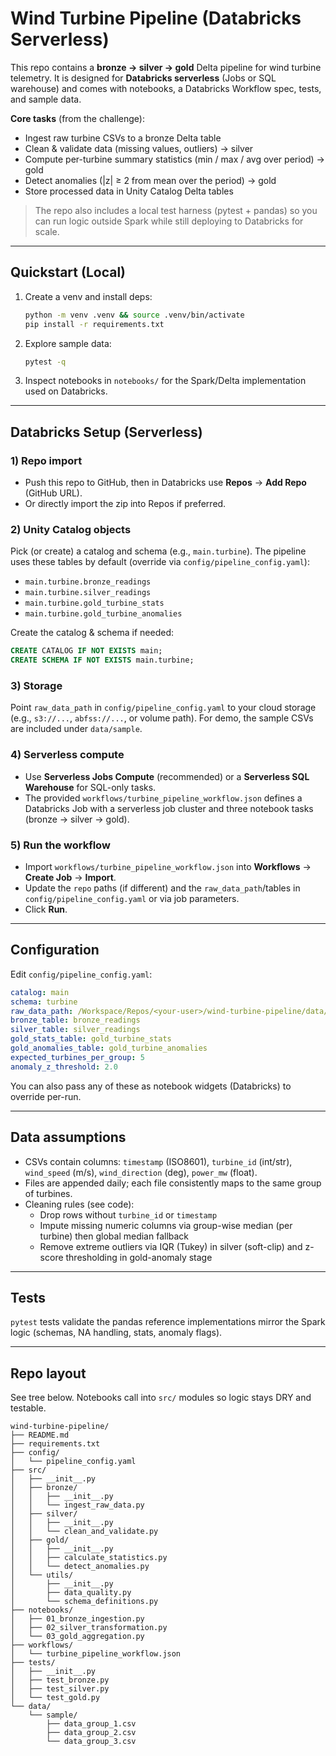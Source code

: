 # Wind Turbine Pipeline (Databricks Serverless)

This repo contains a **bronze → silver → gold** Delta pipeline for wind turbine telemetry. It is designed for **Databricks serverless** (Jobs or SQL warehouse) and comes with notebooks, a Databricks Workflow spec, tests, and sample data.

**Core tasks** (from the challenge):
- Ingest raw turbine CSVs to a bronze Delta table
- Clean & validate data (missing values, outliers) → silver
- Compute per-turbine summary statistics (min / max / avg over period) → gold
- Detect anomalies (|z| ≥ 2 from mean over the period) → gold
- Store processed data in Unity Catalog Delta tables

> The repo also includes a local test harness (pytest + pandas) so you can run logic outside Spark while still deploying to Databricks for scale.

---

## Quickstart (Local)

1. Create a venv and install deps:
   ```bash
   python -m venv .venv && source .venv/bin/activate
   pip install -r requirements.txt
   ```

2. Explore sample data:
   ```bash
   pytest -q
   ```

3. Inspect notebooks in `notebooks/` for the Spark/Delta implementation used on Databricks.

---

## Databricks Setup (Serverless)

### 1) Repo import
- Push this repo to GitHub, then in Databricks use **Repos** → **Add Repo** (GitHub URL).
- Or directly import the zip into Repos if preferred.

### 2) Unity Catalog objects
Pick (or create) a catalog and schema (e.g., `main.turbine`). The pipeline uses these tables by default (override via `config/pipeline_config.yaml`):

- `main.turbine.bronze_readings`
- `main.turbine.silver_readings`
- `main.turbine.gold_turbine_stats`
- `main.turbine.gold_turbine_anomalies`

Create the catalog & schema if needed:
```sql
CREATE CATALOG IF NOT EXISTS main;
CREATE SCHEMA IF NOT EXISTS main.turbine;
```

### 3) Storage
Point `raw_data_path` in `config/pipeline_config.yaml` to your cloud storage (e.g., `s3://...`, `abfss://...`, or volume path). For demo, the sample CSVs are included under `data/sample`.

### 4) Serverless compute
- Use **Serverless Jobs Compute** (recommended) or a **Serverless SQL Warehouse** for SQL-only tasks.
- The provided `workflows/turbine_pipeline_workflow.json` defines a Databricks Job with a serverless job cluster and three notebook tasks (bronze → silver → gold).

### 5) Run the workflow
- Import `workflows/turbine_pipeline_workflow.json` into **Workflows** → **Create Job** → **Import**.
- Update the `repo` paths (if different) and the `raw_data_path`/tables in `config/pipeline_config.yaml` or via job parameters.
- Click **Run**.

---

## Configuration

Edit `config/pipeline_config.yaml`:
```yaml
catalog: main
schema: turbine
raw_data_path: /Workspace/Repos/<your-user>/wind-turbine-pipeline/data/sample
bronze_table: bronze_readings
silver_table: silver_readings
gold_stats_table: gold_turbine_stats
gold_anomalies_table: gold_turbine_anomalies
expected_turbines_per_group: 5
anomaly_z_threshold: 2.0
```

You can also pass any of these as notebook widgets (Databricks) to override per-run.

---

## Data assumptions

- CSVs contain columns: `timestamp` (ISO8601), `turbine_id` (int/str), `wind_speed` (m/s), `wind_direction` (deg), `power_mw` (float).
- Files are appended daily; each file consistently maps to the same group of turbines.
- Cleaning rules (see code):
  - Drop rows without `turbine_id` or `timestamp`
  - Impute missing numeric columns via group-wise median (per turbine) then global median fallback
  - Remove extreme outliers via IQR (Tukey) in silver (soft-clip) and z-score thresholding in gold-anomaly stage

---

## Tests

`pytest` tests validate the pandas reference implementations mirror the Spark logic (schemas, NA handling, stats, anomaly flags).

---

## Repo layout

See tree below. Notebooks call into `src/` modules so logic stays DRY and testable.

```
wind-turbine-pipeline/
├── README.md
├── requirements.txt
├── config/
│   └── pipeline_config.yaml
├── src/
│   ├── __init__.py
│   ├── bronze/
│   │   ├── __init__.py
│   │   └── ingest_raw_data.py
│   ├── silver/
│   │   ├── __init__.py
│   │   └── clean_and_validate.py
│   ├── gold/
│   │   ├── __init__.py
│   │   ├── calculate_statistics.py
│   │   └── detect_anomalies.py
│   └── utils/
│       ├── __init__.py
│       ├── data_quality.py
│       └── schema_definitions.py
├── notebooks/
│   ├── 01_bronze_ingestion.py
│   ├── 02_silver_transformation.py
│   └── 03_gold_aggregation.py
├── workflows/
│   └── turbine_pipeline_workflow.json
├── tests/
│   ├── __init__.py
│   ├── test_bronze.py
│   ├── test_silver.py
│   └── test_gold.py
└── data/
    └── sample/
        ├── data_group_1.csv
        ├── data_group_2.csv
        └── data_group_3.csv
```
